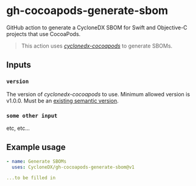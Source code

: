 # gh-cocoapods-generate-sbom
GitHub action to generate a CycloneDX SBOM for Swift and Objective-C projects that use CocoaPods.

> This action uses [*cyclonedx-cocoapods*](https://github.com/CycloneDX/cyclonedx-cocoapods) to generate SBOMs.

## Inputs

### `version`

The version of *cyclonedx-cocoapods* to use.
Minimum allowed version is v1.0.0. Must be an [existing semantic version](https://github.com/CycloneDX/cyclonedx-cocoapods/releases).

### `some other input`

etc, etc...

## Example usage

```yaml
- name: Generate SBOMs
  uses: CycloneDX/gh-cocoapods-generate-sbom@v1

...to be filled in
```
